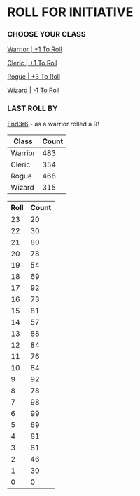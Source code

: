 # ROLL FOR INITIATIVE
### CHOOSE YOUR CLASS

[Warrior | +1 To Roll](https://github.com/benjaminsampica/benjaminsampica/issues/new?title=roll%7Cwarrior&body=Just+click+%27Submit+new+issue%27.)

[Cleric | +1 To Roll](https://github.com/benjaminsampica/benjaminsampica/issues/new?title=roll%7Ccleric&body=Just+click+%27Submit+new+issue%27.)

[Rogue | +3 To Roll](https://github.com/benjaminsampica/benjaminsampica/issues/new?title=roll%7Crogue&body=Just+click+%27Submit+new+issue%27.)

[Wizard | -1 To Roll](https://github.com/benjaminsampica/benjaminsampica/issues/new?title=roll%7Cwizard&body=Just+click+%27Submit+new+issue%27.)
### LAST ROLL BY
[End3r6](https://www.github.com/End3r6) - as a warrior rolled a 9!

|Class|Count|
|-|-|
|Warrior|483|
|Cleric|354|
|Rogue|468|
|Wizard|315|

|Roll|Count|
|-|-|
|23|20
|22|30
|21|80
|20|78
|19|54
|18|69
|17|92
|16|73
|15|81
|14|57
|13|88
|12|84
|11|76
|10|84
|9|92
|8|78
|7|98
|6|99
|5|69
|4|81
|3|61
|2|46
|1|30
|0|0
